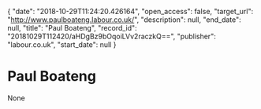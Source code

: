{
  "date": "2018-10-29T11:24:20.426164", 
  "open_access": false, 
  "target_url": "http://www.paulboateng.labour.co.uk/", 
  "description": null, 
  "end_date": null, 
  "title": "Paul Boateng", 
  "record_id": "20181029T112420/aHDgBz9bOqoiLVv2raczkQ==", 
  "publisher": "labour.co.uk", 
  "start_date": null
}

# Paul Boateng

None